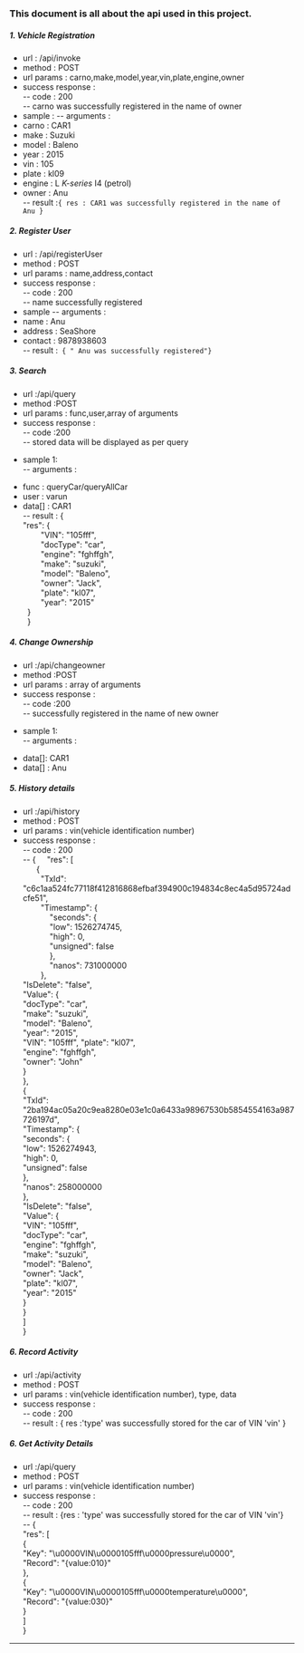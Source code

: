 ### This document is all about the api used in this project.  

##### 1. Vehicle Registration

* url : /api/invoke
* method : POST
*  url params : carno,make,model,year,vin,plate,engine,owner
* success response :  
-- code : 200   
-- carno was successfully registered in the name of owner  
*  sample :
-- arguments :
* carno : CAR1
* make : Suzuki
* model : Baleno
* year : 2015
* vin : 105
* plate : kl09
* engine : L _K-series_ I4 (petrol)
* owner : Anu  
-- result :`{ res : CAR1 was successfully registered in the name of Anu }`

##### 2. Register User

* url : /api/registerUser
* method : POST
* url params : name,address,contact
* success response :  
-- code : 200  
-- name successfully registered
* sample
-- arguments :
* name : Anu
* address : SeaShore
* contact : 9878938603  
-- result :` { " Anu was successfully registered"}`

##### 3. Search

* url :/api/query
*  method :POST
*  url params : func,user,array of arguments
*  success response :  
-- code :200  
-- stored data will be displayed as per query
- sample 1:  
-- arguments :
*   func : queryCar/queryAllCar
*	user : varun
*	data[] : CAR1  
-- result : {  
    "res": {  
    &nbsp;  &nbsp;  &nbsp;  &nbsp;  "VIN": "105fff",  
    &nbsp;  &nbsp;   &nbsp;  &nbsp;  "docType": "car",  
    &nbsp;  &nbsp;   &nbsp;  &nbsp;  "engine": "fghffgh",  
    &nbsp;  &nbsp;   &nbsp;  &nbsp;  "make": "suzuki",  
    &nbsp;  &nbsp;   &nbsp;  &nbsp;  "model": "Baleno",  
    &nbsp;  &nbsp;   &nbsp;  &nbsp;  "owner": "Jack",  
    &nbsp;  &nbsp;   &nbsp;  &nbsp;  "plate": "kl07",  
    &nbsp;  &nbsp;   &nbsp;  &nbsp;  "year": "2015"  
       &nbsp;  }  
   &nbsp;  }  

##### 4. Change Ownership

* url :/api/changeowner
*  method :POST
*  url params : array of arguments  
*  success response :  
-- code :200  
-- successfully registered in the name of new owner
- sample 1:  
-- arguments :
*	data[]: CAR1
*	data[] : Anu

##### 5. History details

* url :/api/history  
*  method : POST  
*  url params : vin(vehicle identification number)   
*   success response :  
--  code : 200  
-- {
&nbsp;  &nbsp;  "res": [  
&nbsp;  &nbsp;   &nbsp;  {  
&nbsp;  &nbsp;   &nbsp;  &nbsp;  "TxId": "c6c1aa524fc77118f412816868efbaf394900c194834c8ec4a5d95724adcfe51",   
&nbsp;  &nbsp;   &nbsp;  &nbsp;  "Timestamp": {   
&nbsp;  &nbsp;  &nbsp;  &nbsp;   &nbsp;  &nbsp;  "seconds": {  
&nbsp;  &nbsp;  &nbsp;  &nbsp;   &nbsp;  &nbsp;  "low": 1526274745,  
&nbsp;  &nbsp;   &nbsp;  &nbsp;  &nbsp;  &nbsp;  "high": 0,  
&nbsp;  &nbsp;   &nbsp;  &nbsp;   &nbsp;  &nbsp;  "unsigned": false  
&nbsp;  &nbsp;   &nbsp;  &nbsp;   &nbsp;  &nbsp;  },  
&nbsp;  &nbsp;   &nbsp;  &nbsp;   &nbsp;  &nbsp;  "nanos": 731000000  
                              &nbsp;  &nbsp;   &nbsp;  &nbsp;  },  
                  "IsDelete": "false",  
                  "Value": {  
                  "docType": "car",  
                  "make": "suzuki",  
                  "model": "Baleno",  
                  "year": "2015",  
                  "VIN": "105fff", 
                  "plate": "kl07",  
                  "engine": "fghffgh",  
                        "owner": "John"  
                      }  
             },  
          {  
                "TxId": "2ba194ac05a20c9ea8280e03e1c0a6433a98967530b5854554163a987726197d",  
                "Timestamp": {  
                           "seconds": {  
                           "low": 1526274943,  
                           "high": 0,  
                           "unsigned": false  
                          },  
                    "nanos": 258000000  
                },  
                 "IsDelete": "false",  
                 "Value": {  
                        "VIN": "105fff",  
                        "docType": "car",  
                        "engine": "fghffgh",  
                        "make": "suzuki",  
                        "model": "Baleno",  
                        "owner": "Jack",  
                        "plate": "kl07",  
                        "year": "2015"  
                      }  
          }  
       ]  
  }


##### 6. Record Activity

*  url :/api/activity
*  method : POST
*  url params : vin(vehicle identification number), type, data
*  success response :  
--  code : 200  
-- result : {  res :'type' was successfully stored for the car of VIN 'vin'  }  

##### 6. Get Activity Details

*  url :/api/query
*  method : POST
*  url params : vin(vehicle identification number)
*  success response :  
--  code : 200  
-- result : {res : 'type' was successfully stored for the car of VIN 'vin'}    
-- {  
"res": [  
{    
	"Key": "\u0000VIN\u0000105fff\u0000pressure\u0000",  
	"Record": "{value:010}"  
},  
{  
	"Key": "\u0000VIN\u0000105fff\u0000temperature\u0000",  
	"Record": "{value:030}"  
}  
]  
}
----
